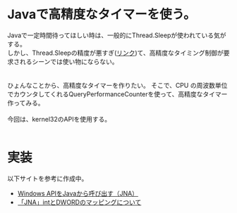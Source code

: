 # Javaで高精度なタイマーを使う。

Javaで一定時間待ってほしい時は、一般的にThread.Sleepが使われている気がする。    
しかし、Thread.Sleepの精度が悪すぎ([リンク](https://github.com/shinji-ono94/timer-bench))て、高精度なタイミング制御が要求されるシーンでは使い物にならない。
<br />
<br />  
ひょんなことから、高精度なタイマーを作りたい。 そこで、CPU の周波数単位でカウンタしてくれるQueryPerformanceCounterを使って、高精度なタイマー作ってみる。
<br />
<br />
今回は、kernel32のAPIを使用する。
<br />
<br />
# 実装
以下サイトを参考に作成中。

- [Windows APIをJavaから呼び出す（JNA）](https://torutk.hatenablog.jp/entry/20121020/p1)
- [「JNA」intとDWORDのマッピングについて](https://a4dosanddos.hatenablog.com/entry/2016/08/16/234704)